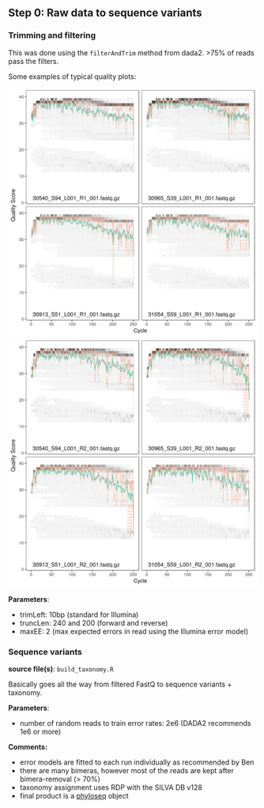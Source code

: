## Step 0: Raw data to sequence variants

### Trimming and filtering

This was done using the `filterAndTrim` method from dada2. >75% of reads pass
the filters.

Some examples of typical quality plots:

![forward](../figures/fwd_quals.png)
![reverse](../figures/bwd_quals.png)

**Parameters**:

- trimLeft: 10bp (standard for Illumina)
- truncLen: 240 and 200 (forward and reverse)
- maxEE: 2 (max expected errors in read using the Illumina error model)

### Sequence variants

**source file(s)**: `build_taxonomy.R`

Basically goes all the way from filtered FastQ to sequence variants + taxonomy.

**Parameters**:

- number of random reads to train error rates: 2e6 (DADA2 recommends 1e6 or more)

**Comments:**

- error models are fitted to each run individually as recommended by Ben
- there are many bimeras, however most of the reads are kept after bimera-removal
  (> 70%)
- taxonomy assignment uses RDP with the SILVA DB v128
- final product is a [phyloseq](https://joey711.github.io/phyloseq/) object
